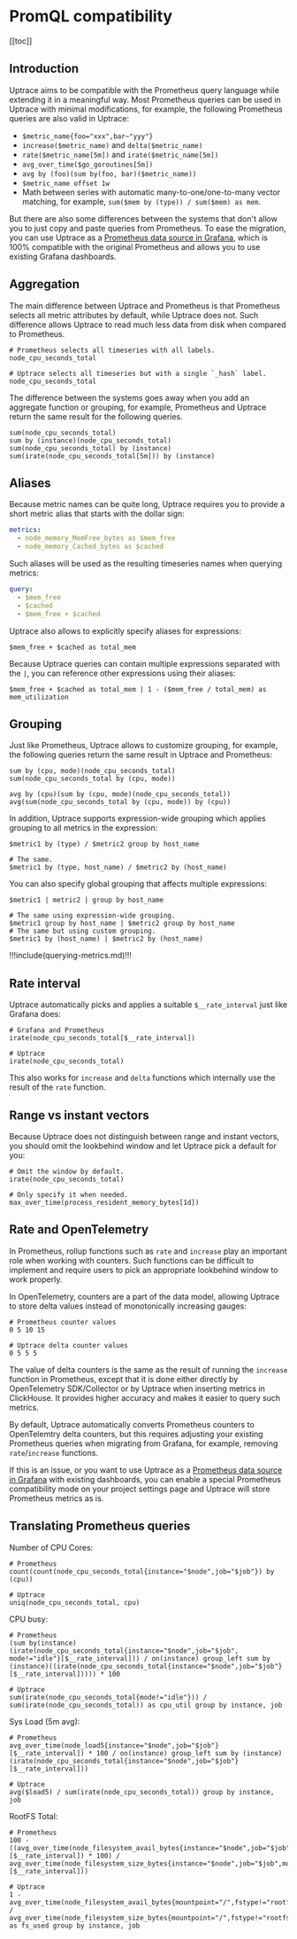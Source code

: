 # PromQL compatibility

[[toc]]

## Introduction

Uptrace aims to be compatible with the Prometheus query language while extending it in a meaningful way. Most Prometheus queries can be used in Uptrace with minimal modifications, for example, the following Prometheus queries are also valid in Uptrace:

- `$metric_name{foo="xxx",bar~"yyy"}`
- `increase($metric_name)` and `delta($metric_name)`
- `rate($metric_name[5m])` and `irate($metric_name[5m])`
- `avg_over_time($go_goroutines[5m])`
- `avg by (foo)(sum by(foo, bar)($metric_name))`
- `$metric_name offset 1w`
- Math between series with automatic many-to-one/one-to-many vector matching, for example, `sum($mem by (type)) / sum($mem) as mem`.

But there are also some differences between the systems that don't allow you to just copy and paste queries from Prometheus. To ease the migration, you can use Uptrace as a [Prometheus data source in Grafana](grafana.md#prometheus-metrics), which is 100% compatible with the original Prometheus and allows you to use existing Grafana dashboards.

## Aggregation

The main difference between Uptrace and Prometheus is that Prometheus selects all metric attributes by default, while Uptrace does not. Such difference allows Uptrace to read much less data from disk when compared to Prometheus.

```shell
# Prometheus selects all timeseries with all labels.
node_cpu_seconds_total

# Uptrace selects all timeseries but with a single `_hash` label.
node_cpu_seconds_total
```

The difference between the systems goes away when you add an aggregate function or grouping, for example, Prometheus and Uptrace return the same result for the following queries.

```shell
sum(node_cpu_seconds_total)
sum by (instance)(node_cpu_seconds_total)
sum(node_cpu_seconds_total) by (instance)
sum(irate(node_cpu_seconds_total[5m])) by (instance)
```

## Aliases

Because metric names can be quite long, Uptrace requires you to provide a short metric alias that starts with the dollar sign:

```yaml
metrics:
  - node_memory_MemFree_bytes as $mem_free
  - node_memory_Cached_bytes as $cached
```

Such aliases will be used as the resulting timeseries names when querying metrics:

```yaml
query:
  - $mem_free
  - $cached
  - $mem_free + $cached
```

Uptrace also allows to explicitly specify aliases for expressions:

```shell
$mem_free + $cached as total_mem
```

Because Uptrace queries can contain multiple expressions separated with the `|`, you can reference other expressions using their aliases:

```shell
$mem_free + $cached as total_mem | 1 - ($mem_free / total_mem) as mem_utilization
```

## Grouping

Just like Prometheus, Uptrace allows to customize grouping, for example, the following queries return the same result in Uptrace and Prometheus:

```shell
sum by (cpu, mode)(node_cpu_seconds_total)
sum(node_cpu_seconds_total by (cpu, mode))

avg by (cpu)(sum by (cpu, mode)(node_cpu_seconds_total))
avg(sum(node_cpu_seconds_total by (cpu, mode)) by (cpu))
```

In addition, Uptrace supports expression-wide grouping which applies grouping to all metrics in the expression:

```shell
$metric1 by (type) / $metric2 group by host_name

# The same.
$metric1 by (type, host_name) / $metric2 by (host_name)
```

You can also specify global grouping that affects multiple expressions:

```shell
$metric1 | metric2 | group by host_name

# The same using expression-wide grouping.
$metric1 group by host_name | $metric2 group by host_name
# The same but using custom grouping.
$metric1 by (host_name) | $metric2 by (host_name)
```

!!!include(querying-metrics.md)!!!

## Rate interval

Uptrace automatically picks and applies a suitable `$__rate_interval` just like Grafana does:

```shell
# Grafana and Prometheus
irate(node_cpu_seconds_total[$__rate_interval])

# Uptrace
irate(node_cpu_seconds_total)
```

This also works for `increase` and `delta` functions which internally use the result of the `rate` function.

## Range vs instant vectors

Because Uptrace does not distinguish between range and instant vectors, you should omit the lookbehind window and let Uptrace pick a default for you:

```shell
# Omit the window by default.
irate(node_cpu_seconds_total)

# Only specify it when needed.
max_over_time(process_resident_memory_bytes[1d])
```

## Rate and OpenTelemetry

In Prometheus, rollup functions such as `rate` and `increase` play an important role when working with counters. Such functions can be difficult to implement and require users to pick an appropriate lookbehind window to work properly.

In OpenTelemetry, counters are a part of the data model, allowing Uptrace to store delta values instead of monotonically increasing gauges:

```shell
# Prometheus counter values
0 5 10 15

# Uptrace delta counter values
0 5 5 5
```

The value of delta counters is the same as the result of running the `increase` function in Prometheus, except that it is done either directly by OpenTelemetry SDK/Collector or by Uptrace when inserting metrics in ClickHouse. It provides higher accuracy and makes it easier to query such metrics.

By default, Uptrace automatically converts Prometheus counters to OpenTelemtry delta counters, but this requires adjusting your existing Prometheus queries when migrating from Grafana, for example, removing `rate`/`increase` functions.

If this is an issue, or you want to use Uptrace as a [Prometheus data source in Grafana](grafana.md#prometheus-metrics) with existing dashboards, you can enable a special Prometheus compatibility mode on your project settings page and Uptrace will store Prometheus metrics as is.

## Translating Prometheus queries

Number of CPU Cores:

```
# Prometheus
count(count(node_cpu_seconds_total{instance="$node",job="$job"}) by (cpu))

# Uptrace
uniq(node_cpu_seconds_total, cpu)
```

CPU busy:

```
# Prometheus
(sum by(instance) (irate(node_cpu_seconds_total{instance="$node",job="$job", mode!="idle"}[$__rate_interval])) / on(instance) group_left sum by (instance)((irate(node_cpu_seconds_total{instance="$node",job="$job"}[$__rate_interval])))) * 100

# Uptrace
sum(irate(node_cpu_seconds_total{mode!="idle"})) / sum(irate(node_cpu_seconds_total)) as cpu_util group by instance, job
```

Sys Load (5m avg):

```
# Prometheus
avg_over_time(node_load5{instance="$node",job="$job"}[$__rate_interval]) * 100 / on(instance) group_left sum by (instance)(irate(node_cpu_seconds_total{instance="$node",job="$job"}[$__rate_interval]))

# Uptrace
avg($load5) / sum(irate(node_cpu_seconds_total)) group by instance, job
```

RootFS Total:

```
# Prometheus
100 - ((avg_over_time(node_filesystem_avail_bytes{instance="$node",job="$job",mountpoint="/",fstype!="rootfs"}[$__rate_interval]) * 100) / avg_over_time(node_filesystem_size_bytes{instance="$node",job="$job",mountpoint="/",fstype!="rootfs"}[$__rate_interval]))

# Uptrace
1 - avg_over_time(node_filesystem_avail_bytes{mountpoint="/",fstype!="rootfs"}) / avg_over_time(node_filesystem_size_bytes{mountpoint="/",fstype!="rootfs"}) as fs_used group by instance, job
```
